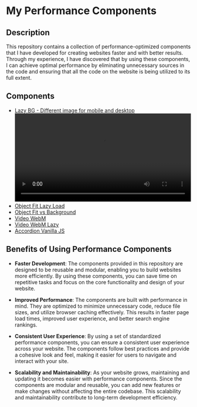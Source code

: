 # My Performance Components

## Description
This repository contains a collection of performance-optimized components that I have developed for creating websites faster and with better results. Through my experience, I have discovered that by using these components, I can achieve optimal performance by eliminating unnecessary sources in the code and ensuring that all the code on the website is being utilized to its full extent.

## Components
+ [Lazy BG - Different image for mobile and desktop](https://sergio-gn.github.io/performance-components/lazy-bg)
    <video style="width:100%" controls><source src="./lazy-bg/lazyload-bg.webm" type="video/mp4"></video>
+ [Object Fit Lazy Load](https://sergio-gn.github.io/performance-components/object-fit/object-fit-lazy-load)
+ [Object Fit vs Background](https://sergio-gn.github.io/performance-components/object-fit/object-vs-background)
+ [Video WebM](https://sergio-gn.github.io/performance-components/video-webm/video-webm-normal)
+ [Video WebM Lazy](https://sergio-gn.github.io/performance-components/video-webm/video-webm-lazy)
+ [Accordion Vanilla JS](https://sergio-gn.github.io/performance-components/accordion-vanilla-js)

## Benefits of Using Performance Components

- **Faster Development**: The components provided in this repository are designed to be reusable and modular, enabling you to build websites more efficiently. By using these components, you can save time on repetitive tasks and focus on the core functionality and design of your website.

- **Improved Performance**: The components are built with performance in mind. They are optimized to minimize unnecessary code, reduce file sizes, and utilize browser caching effectively. This results in faster page load times, improved user experience, and better search engine rankings.

- **Consistent User Experience**: By using a set of standardized performance components, you can ensure a consistent user experience across your website. The components follow best practices and provide a cohesive look and feel, making it easier for users to navigate and interact with your site.

- **Scalability and Maintainability**: As your website grows, maintaining and updating it becomes easier with performance components. Since the components are modular and reusable, you can add new features or make changes without affecting the entire codebase. This scalability and maintainability contribute to long-term development efficiency.